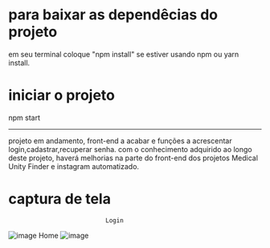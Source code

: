 # para baixar as dependêcias do projeto

em seu terminal coloque "npm install" se estiver usando npm ou yarn install.

# iniciar o projeto

npm start

---
projeto em andamento, front-end a acabar e funções a acrescentar
login,cadastrar,recuperar senha.
com o conhecimento adquirido ao longo deste projeto, haverá melhorias na parte do front-end dos projetos Medical Unity Finder e instagram automatizado.

# captura de tela
                               Login
![image](https://user-images.githubusercontent.com/63307185/136856910-b075fc4b-f902-40b4-9cd9-5d2823361368.png)
                               Home
                               ![image](https://user-images.githubusercontent.com/63307185/136857146-edcd7008-9c53-4326-8200-39b9d50d5e66.png)



